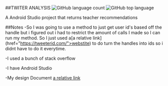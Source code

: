##TWITER ANALYSIS
![GitHub language count](https://img.shields.io/github/languages/count/theArctesian/attempt2)
![GitHub top language](https://img.shields.io/github/languages/top/thearctesian/attempt2)

A Android Studio project that returns teacher recommendations

##Notes
-So I was going to use a method to just get user id's based off the handle but i figured out i had to restrict the amount of calls I made so I can run my method. So I just used a[a relative link] (href="https://tweeterid.com/">webstite) to do turn the handles into ids so i didnt have to do it everytime. 

-I used a bunch of stack overflow 

-I have Android Studio

-My design Document [a relative link](https://docs.google.com/document/d/1ygmfYkvtG7qfvJ0gMaMUJlV-KiIyNGnhc0F8tKxYK4U/edit#)
  